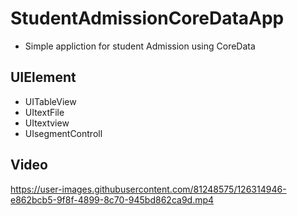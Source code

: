 
# StudentAdmissionCoreDataApp
- Simple appliction for student Admission using CoreData

## UIElement
- UITableView
- UItextFile
- UItextview
- UIsegmentControll

## Video

https://user-images.githubusercontent.com/81248575/126314946-e862bcb5-9f8f-4899-8c70-945bd862ca9d.mp4
